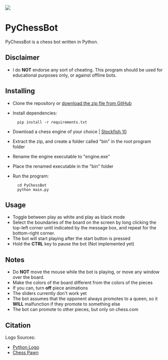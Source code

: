 ![](https://i.imgur.com/nXCZXwm.png)


# PyChessBot

PyChessBot is a chess bot written in Python. 

Disclaimer
----------
- I do **NOT** endorse any sort of cheating. This program should be used for educational purposes only, or against offline bots.

Installing
----------
- Clone the repository or [download the zip file from GitHub](https://github.com/LouisAsanaka/PyChessBot/archive/master.zip)
- Install dependencies:

        pip install -r requirements.txt

- Download a chess engine of your choice | [Stockfish 10](https://stockfishchess.org/files/stockfish-10-win.zip)
- Extract the zip, and create a folder called "bin" in the root program folder
- Rename the engine executable to "engine.exe"
- Place the renamed executable in the "bin" folder

- Run the program:

        cd PyChessBot
        python main.py
    
Usage
-----

- Toggle between play as white and play as black mode
- Select the boundaries of the board on the screen by long clicking
the top-left corner until indicated by the message box, and repeat for 
the bottom-right corner.
- The bot will start playing after the start button is pressed
- Hold the **CTRL** key to pause the bot (Not implemented yet)

Notes
-----

- Do **NOT** move the mouse while the bot is playing, or move any window over the board.
- Make the colors of the board different from the colors of the pieces
- If you can, turn **off** piece animations
- The sliders currently don't work yet
- The bot assumes that the opponent always promotes to a queen, so it **WILL** malfunction if they promote to something else
- The bot can promote to other pieces, but only on chess.com


Citation
--------
Logo Sources:
- [Python Logo](https://commons.wikimedia.org/wiki/File:Python-logo-notext.svg)
- [Chess Pawn](https://www.clipartmax.com/middle/m2H7i8b1m2H7m2b1_pawn-chess-figure-chess/)